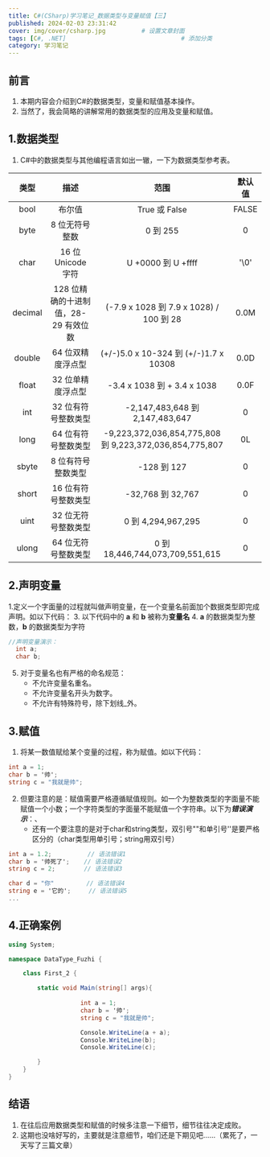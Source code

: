 ```yaml
---
title: C#(CSharp)学习笔记_数据类型与变量赋值【三】
published: 2024-02-03 23:31:42
cover: img/cover/csharp.jpg          # 设置文章封面
tags: [C#, .NET]                                # 添加分类
category: 学习笔记 
---
```



## 前言
1. 本期内容会介绍到C#的数据类型，变量和赋值基本操作。
2. 当然了，我会简略的讲解常用的数据类型的应用及变量和赋值。
## 1.数据类型
1. C#中的数据类型与其他编程语言如出一辙，一下为数据类型参考表。

|  类型   |                 描述                 |                          范围                           | 默认值 |
| :--------: | :-----------: | :----: |:----: |
|  bool   |                布尔值                |                      True 或 False                      | FALSE  |
|  byte   |            8 位无符号整数            |                        0 到 255                         |   0    |
|  char   |          16 位 Unicode 字符          |                   U +0000 到 U +ffff                    |  '\0'  |
| decimal | 128 位精确的十进制值，28-29 有效位数 |         (-7.9 x 1028 到 7.9 x 1028) / 100 到 28         |  0.0M  |
| double  |          64 位双精度浮点型           |          (+/-)5.0 x 10-324 到 (+/-)1.7 x 10308          |  0.0D  |
|  float  |          32 位单精度浮点型           |               -3.4 x 1038 到 + 3.4 x 1038               |  0.0F  |
|   int   |         32 位有符号整数类型          |             -2,147,483,648 到 2,147,483,647             |   0    |
|  long   |         64 位有符号整数类型          | -9,223,372,036,854,775,808 到 9,223,372,036,854,775,807 |   0L   |
|  sbyte  |          8 位有符号整数类型          |                       -128 到 127                       |   0    |
|  short  |         16 位有符号整数类型          |                    -32,768 到 32,767                    |   0    |
|  uint   |         32 位无符号整数类型          |                   0 到 4,294,967,295                    |   0    |
|  ulong  |         64 位无符号整数类型          |             0 到 18,446,744,073,709,551,615             |   0    |


## 2.声明变量
1.定义一个字面量的过程就叫做声明变量，在一个变量名前面加个数据类型即完成声明。如以下代码：
3. 以下代码中的 **a** 和 **b** 被称为**变量名**
4. **a**  的数据类型为整数，**b** 的数据类型为字符

```csharp
//声明变量演示：
  int a;
  char b;
```
5. 对于变量名也有严格的命名规范：
    -   不允许变量名重名。
     - 不允许变量名开头为数字。
     - 不允许有特殊符号，除下划线_外。
   
## 3.赋值
1. 将某一数值赋给某个变量的过程，称为赋值。如以下代码：

```csharp
int a = 1;
char b = '帅';
string c = "我就是帅";
```
2. 但要注意的是：赋值需要严格遵循赋值规则。如一个为整数类型的字面量不能赋值一个小数；一个字符类型的字面量不能赋值一个字符串。以下为***错误演示***：、
    -   还有一个要注意的是对于char和string类型，双引号""和单引号''是要严格区分的（char类型用单引号；string用双引号）

```csharp
int a = 1.2;          // 语法错误1
char b = '帅死了';    // 语法错误2
string c = 2;        // 语法错误3

char d = "你"         // 语法错误4
string e = '它的';     // 语法错误5
...
```

## 4.正确案例

```csharp
using System;

namespace DataType_Fuzhi {

    class First_2 {

        static void Main(string[] args){
            
                    int a = 1;
                    char b = '帅';
                    string c = "我就是帅";

                    Console.WriteLine(a + a);
                    Console.WriteLine(b);
                    Console.WriteLine(c);

        }
    }
}
```
## 结语
1. 在往后应用数据类型和赋值的时候多注意一下细节，细节往往决定成败。
2. 这期也没啥好写的，主要就是注意细节，咱们还是下期见吧……（累死了，一天写了三篇文章）
